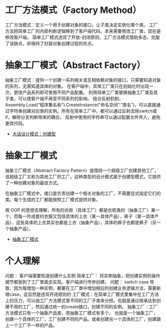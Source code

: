 # 工厂方法模式（Factory Method）
工厂方法模式：定义一个用于创建对象的接口，让子类决定实例化哪个类。
工厂方法把简单工厂的内部判断逻辑移到了客户端代码，本来需要修改工厂类，现在是修改客户端。
简单工厂模式违背了开放-封闭原则，工厂方法模式借助多态，克服了该缺点，却保持了封装对象创建过程的优点。

# 抽象工厂模式（Abstract Factory）
抽象工厂模式：提供一个创建一系列相关或互相依赖对象的接口，只需要知道对象的系列，无需知道具体的对象。
在客户端中，具体工厂类只在初始化时出现一次，更改产品系列即可使用不同产品配置。
利用简单工厂类替换抽象工厂类及其子类，可以使客户端不再受不同系列的影响。
结合反射机制，Assembly.Load(“程序集名称”).CreateInstance(“命名空间”.“类名”)，可以直接通过字符串创建对应类的实例。所有在简单工厂中，都可以通过反射去除switch或if，解除分支判断带来的耦合。
反射中使用的字符串可以通过配置文件传入，避免更改代码。

- [大话设计模式：创建型](http://jennica.space/2016/12/28/design-patterns-creational/)

# 抽象工厂模式
抽象工厂模式（Abstract Factory Pattern）是围绕一个超级工厂创建其他工厂。该超级工厂又称为其他工厂的工厂。这种类型的设计模式属于创建型模式，它提供了一种创建对象的最佳方式。

在抽象工厂模式中，接口是负责创建一个相关对象的工厂，不需要显式指定它们的类。每个生成的工厂都能按照工厂模式提供对象。

用 OOP 的思想去理解，所有的衣柜（具体工厂）都是衣柜类的（抽象工厂）某一个，而每一件成套的衣服又包括具体的上衣（某一具体产品），裤子（某一具体产品），这些具体的上衣其实也都是上衣（抽象产品），具体的裤子也都是裤子（另一个抽象产品）。

- [抽象工厂模式](https://www.runoob.com/design-pattern/abstract-factory-pattern.html)

# 个人理解

问题： 客户端需要知道创建什么实例
简单工厂： 将实例抽象，把创建实例的操作细节都放到了工厂里面去实现。客户端进行传参创建。
问题： switch case 导致，因为每增加一种实例，都要在工厂类中增加相应的创建业务逻辑方法，需要新增case，这显然是违背开闭原则的
工厂模式：在简单工厂模式里集中在工厂方法上的压力，可以由工厂方法模式里不同的工厂子类来分担。也就是通过继承达到创建不用的工厂，然后通过统一的create接口，创建不同的实例。
抽象工厂：工厂方法模式只有一个抽象产品类，而抽象工厂模式有多个。 也就是一个抽象工厂，创建一个具体的工厂，工厂创建不同的产品。或者创建另一个具体的工厂，创建跟上一个工厂不一样的产品。




